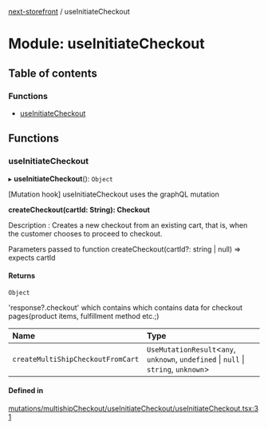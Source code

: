 [next-storefront](../README.md) / useInitiateCheckout

# Module: useInitiateCheckout

## Table of contents

### Functions

- [useInitiateCheckout](useInitiateCheckout.md#useinitiatecheckout)

## Functions

### useInitiateCheckout

▸ **useInitiateCheckout**(): `Object`

[Mutation hook] useInitiateCheckout uses the graphQL mutation

<b>createCheckout(cartId: String): Checkout</b>

Description : Creates a new checkout from an existing cart, that is, when the customer chooses to proceed to checkout.

Parameters passed to function createCheckout(cartId?: string | null) => expects cartId

#### Returns

`Object`

'response?.checkout' which contains which contains data for checkout pages(product items, fulfillment method etc.;)

| Name | Type |
| :------ | :------ |
| `createMultiShipCheckoutFromCart` | `UseMutationResult`<`any`, `unknown`, `undefined` \| ``null`` \| `string`, `unknown`\> |

#### Defined in

[mutations/multishipCheckout/useInitiateCheckout/useInitiateCheckout.tsx:31](https://github.com/KiboSoftware/nextjs-storefront/blob/474c22ea/hooks/mutations/multishipCheckout/useInitiateCheckout/useInitiateCheckout.tsx#L31)
